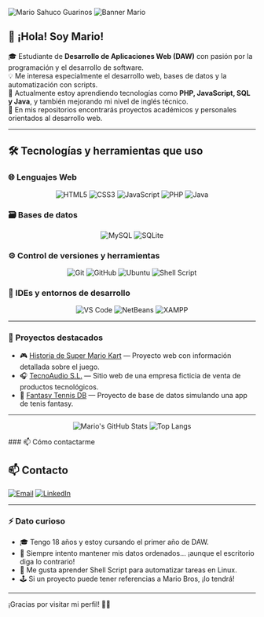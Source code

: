 ![Mario Sahuco Guarinos](https://img.shields.io/badge/-Mario%20Sahuco%20Guarinos-4CAF50?style=for-the-badge&logo=github&logoColor=white)
![Banner Mario](https://singlecolorimage.com/get/4CAF50/800x150.png&text=Mario%20Sahuco%20Guarinos)


## 👋 ¡Hola! Soy Mario!

🎓 Estudiante de **Desarrollo de Aplicaciones Web (DAW)** con pasión por la programación y el desarrollo de software.  
💡 Me interesa especialmente el desarrollo web, bases de datos y la automatización con scripts.  
🌱 Actualmente estoy aprendiendo tecnologías como **PHP, JavaScript, SQL y Java**, y también mejorando mi nivel de inglés técnico.  
📁 En mis repositorios encontrarás proyectos académicos y personales orientados al desarrollo web.

---

## 🛠️ Tecnologías y herramientas que uso

### 🌐 Lenguajes Web
<p align="center">
  <img src="https://img.shields.io/badge/HTML5-E34F26?style=for-the-badge&logo=html5&logoColor=white" alt="HTML5"/>
  <img src="https://img.shields.io/badge/CSS3-1572B6?style=for-the-badge&logo=css3&logoColor=white" alt="CSS3"/>
  <img src="https://img.shields.io/badge/JavaScript-F7DF1E?style=for-the-badge&logo=javascript&logoColor=black" alt="JavaScript"/>
  <img src="https://img.shields.io/badge/PHP-777BB4?style=for-the-badge&logo=php&logoColor=white" alt="PHP"/>
  <img src="https://img.shields.io/badge/Java-ED8B00?style=for-the-badge&logo=java&logoColor=white" alt="Java"/>
</p>

### 🗃️ Bases de datos
<p align="center">
  <img src="https://img.shields.io/badge/MySQL-4479A1?style=for-the-badge&logo=mysql&logoColor=white" alt="MySQL"/>
  <img src="https://img.shields.io/badge/SQLite-003B57?style=for-the-badge&logo=sqlite&logoColor=white" alt="SQLite"/>
</p>

### ⚙️ Control de versiones y herramientas
<p align="center">
  <img src="https://img.shields.io/badge/Git-F05032?style=for-the-badge&logo=git&logoColor=white" alt="Git"/>
  <img src="https://img.shields.io/badge/GitHub-181717?style=for-the-badge&logo=github&logoColor=white" alt="GitHub"/>
  <img src="https://img.shields.io/badge/Linux-Ubuntu-E95420?style=for-the-badge&logo=ubuntu&logoColor=white" alt="Ubuntu"/>
  <img src="https://img.shields.io/badge/Shell_Script-121011?style=for-the-badge&logo=gnu-bash&logoColor=white" alt="Shell Script"/>
</p>

### 🧰 IDEs y entornos de desarrollo
<p align="center">
  <img src="https://img.shields.io/badge/VS%20Code-007ACC?style=for-the-badge&logo=visual-studio-code&logoColor=white" alt="VS Code"/>
  <img src="https://img.shields.io/badge/NetBeans-1B6AC6?style=for-the-badge&logo=apachenetbeanside&logoColor=white" alt="NetBeans"/>
  <img src="https://img.shields.io/badge/XAMPP-FB7A24?style=for-the-badge&logo=xampp&logoColor=white" alt="XAMPP"/>
</p>

---

### 🚀 Proyectos destacados

- 🎮 [Historia de Super Mario Kart](https://github.com/Marioskky/SuperMarioKart) — Proyecto web con información detallada sobre el juego.
- 🎧 [TecnoAudio S.L.](https://github.com/Marioskky/TecnoAudio) — Sitio web de una empresa ficticia de venta de productos tecnológicos.
- 🎾 [Fantasy Tennis DB](https://github.com/Marioskky/FantasyTennisDB) — Proyecto de base de datos simulando una app de tenis fantasy.

---
<p align="center">
  <img src="https://github-readme-stats.vercel.app/api?username=Marioskky&show_icons=true&theme=dark&hide_title=true" alt="Mario's GitHub Stats"/>
  <img src="https://github-readme-stats.vercel.app/api/top-langs/?username=Marioskky&layout=compact&theme=dark" alt="Top Langs"/>
</p>
### 📫 Cómo contactarme

## 📫 Contacto

[![Email](https://img.shields.io/badge/Email-red?style=for-the-badge&logo=gmail&logoColor=white)](mailto:mariosahuco097@gmail.com)
  <a href="https://www.linkedin.com/in/tu-usuario-linkedin/" target="_blank">
    <img src="https://img.shields.io/badge/LinkedIn-0A66C2?style=for-the-badge&logo=linkedin&logoColor=white" alt="LinkedIn"/>
  </a>


---

### ⚡ Dato curioso

- 🎓 Tengo 18 años y estoy cursando el primer año de DAW.
- 🧠 Siempre intento mantener mis datos ordenados… ¡aunque el escritorio diga lo contrario!
- 💾 Me gusta aprender Shell Script para automatizar tareas en Linux.
- 🕹️ Si un proyecto puede tener referencias a Mario Bros, ¡lo tendrá!

---

¡Gracias por visitar mi perfil! 👨‍💻
